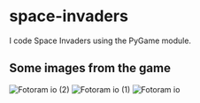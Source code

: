 # space-invaders
I code Space Invaders using the PyGame module.

## Some images from the game

![Fotoram io (2)](https://user-images.githubusercontent.com/79109512/174150549-364a1e2e-1468-4a06-9f15-194f6a9bd4e5.png)
![Fotoram io (1)](https://user-images.githubusercontent.com/79109512/174150576-696df2ea-267c-465e-94a6-d2737ec7311a.png)
![Fotoram io](https://user-images.githubusercontent.com/79109512/174150610-aa2a5722-eca9-4f4a-b3f2-fe648a7e2730.jpg)
